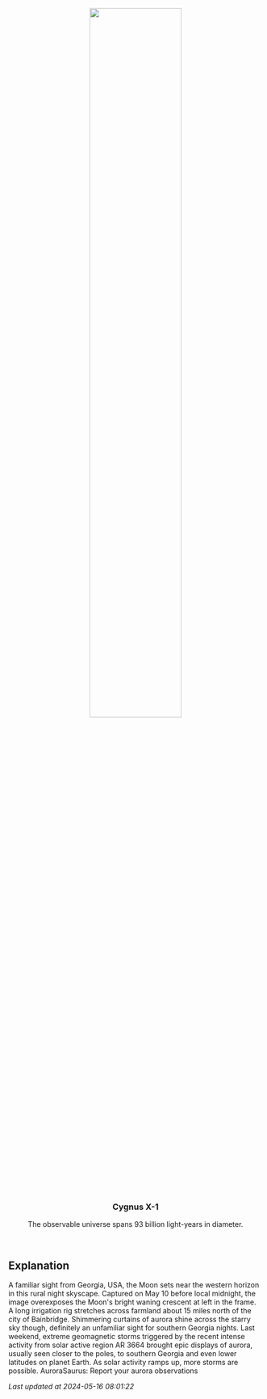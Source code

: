 <p align='center'>
    <img src='https://apod.nasa.gov/apod/image/2405/WrightDobbs_Georgia_Aurora_2_1024.jpg' width='60%' />
    <h3 align="center">Cygnus X-1</h3>
    <p align="center">The observable universe spans 93 billion light-years in diameter.</p>
</p>
<br/>

Explanation
--
A familiar sight from Georgia, USA, the Moon sets near the western horizon in this rural night skyscape. Captured on May 10 before local midnight, the image overexposes the Moon's bright waning crescent at left in the frame. A long irrigation rig stretches across farmland about 15 miles north of the city of Bainbridge. Shimmering curtains of aurora shine across the starry sky though, definitely an unfamiliar sight for southern Georgia nights. Last weekend, extreme geomagnetic storms triggered by the recent intense activity from solar active region AR 3664 brought epic displays of aurora, usually seen closer to the poles, to southern Georgia and even lower latitudes on planet Earth. As solar activity ramps up, more storms are possible.   AuroraSaurus: Report your aurora observations


*Last updated at 2024-05-16 08:01:22*
